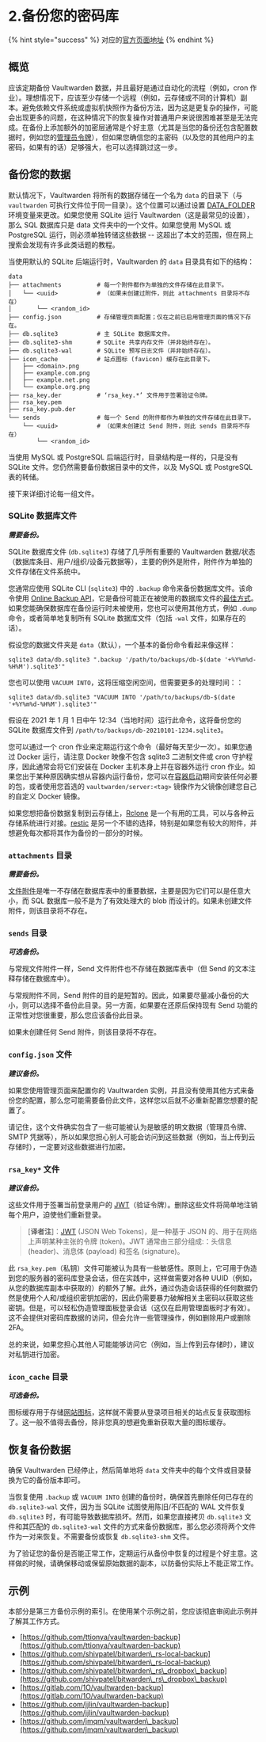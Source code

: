 # 2.备份您的密码库

{% hint style="success" %}
对应的[官方页面地址](https://github.com/dani-garcia/vaultwarden/wiki/Backing-up-your-vault)
{% endhint %}

## 概览 <a href="#overview" id="overview"></a>

应该定期备份 Vaultwarden 数据，并且最好是通过自动化的流程（例如，cron 作业）。理想情况下，应该至少存储一个远程（例如，云存储或不同的计算机）副本。避免依赖文件系统或虚拟机快照作为备份方法，因为这是更复杂的操作，可能会出现更多的问题，在这种情况下的恢复操作对普通用户来说很困难甚至是无法完成。在备份上添加额外的加密层通常是个好主意（尤其是当您的备份还包含配置数据时，例如您的[管理员令牌](../configuration/enabling-admin-page.md)），但如果您确信您的主密码（以及您的其他用户的主密码，如果有的话）足够强大，也可以选择跳过这一步。

## 备份您的数据 <a href="#backing-up-data" id="backing-up-data"></a>

默认情况下，Vaultwarden 将所有的数据存储在一个名为 `data` 的目录下（与 `vaultwarden` 可执行文件位于同一目录）。这个位置可以通过设置 [DATA\_FOLDER](../configuration/changing-persistent-data-location.md) 环境变量来更改。如果您使用 SQLite 运行 Vaultwarden（这是最常见的设置），那么 SQL 数据库只是 data 文件夹中的一个文件。如果您使用 MySQL 或 PostgreSQL 运行，则必须单独转储这些数据 -- 这超出了本文的范围，但在网上搜索会发现有许多此类话题的教程。

当使用默认的 SQLite 后端运行时，Vaultwarden 的 `data` 目录具有如下的结构：

```
data
├── attachments          # 每一个附件都作为单独的文件存储在此目录下。
│   └── <uuid>           # （如果未创建过附件，则此 attachments 目录将不存在）
│       └── <random_id>
├── config.json          # 存储管理页面配置；仅在之前已启用管理页面的情况下存在。
├── db.sqlite3           # 主 SQLite 数据库文件。
├── db.sqlite3-shm       # SQLite 共享内存文件（并非始终存在）。
├── db.sqlite3-wal       # SQLite 预写日志文件（并非始终存在）。
├── icon_cache           # 站点图标 (favicon) 缓存在此目录下。
│   ├── <domain>.png
│   ├── example.com.png
│   ├── example.net.png
│   └── example.org.png
├── rsa_key.der          # ‘rsa_key.*’ 文件用于签署验证令牌。
├── rsa_key.pem
├── rsa_key.pub.der
└── sends                # 每一个 Send 的附件都作为单独的文件存储在此目录下。
    └── <uuid>           # （如果未创建过 Send 附件，则此 sends 目录将不存在）
        └── <random_id>
```

当使用 MySQL 或 PostgreSQL 后端运行时，目录结构是一样的，只是没有 SQLite 文件。您仍然需要备份数据目录中的文件，以及 MySQL 或 PostgreSQL 表的转储。

接下来详细讨论每一组文件。

### SQLite 数据库文件 <a href="#sqlite-database-files" id="sqlite-database-files"></a>

_**需要备份。**_

SQLite 数据库文件 (`db.sqlite3`) 存储了几乎所有重要的 Vaultwarden 数据/状态（数据库条目、用户/组织/设备元数据等），主要的例外是附件，附件作为单独的文件存储在文件系统中。

您通常应使用 SQLite CLI (`sqlite3`) 中的 `.backup` 命令来备份数据库文件。该命令使用 [Online Backup API](https://www.sqlite.org/backup.html)，它是备份可能正在被使用的数据库文件的[最佳方式](https://www.sqlite.org/howtocorrupt.html#\_backup\_or\_restore\_while\_a\_transaction\_is\_active)。如果您能确保数据库在备份运行时未被使用，您也可以使用其他方式，例如 `.dump` 命令，或者简单地复制所有 SQLite 数据库文件（包括 `-wal` 文件，如果存在的话）。

假设您的数据文件夹是 `data`（默认），一个基本的备份命令看起来像这样：

```shell
sqlite3 data/db.sqlite3 ".backup '/path/to/backups/db-$(date '+%Y%m%d-%H%M').sqlite3'"
```

您也可以使用 `VACUUM INTO`，这将压缩空闲空间，但需要更多的处理时间：：

```shell
sqlite3 data/db.sqlite3 "VACUUM INTO '/path/to/backups/db-$(date '+%Y%m%d-%H%M').sqlite3'"
```

假设在 2021 年 1 月 1 日中午 12:34（当地时间）运行此命令，这将备份您的 SQLite 数据库文件到 `/path/to/backups/db-20210101-1234.sqlite3`。

您可以通过一个 cron 作业来定期运行这个命令（最好每天至少一次）。如果您通过 Docker 运行，请注意 Docker 映像不包含 sqlite3 二进制文件或 cron 守护程序，因此通常会将它们安装在 Docker 主机本身上并在容器外运行 cron 作业。如果您出于某种原因确实想从容器内运行备份，您可以在[容器启动](../container-image-usage/starting-a-container.md#customizing-container-startup)期间安装任何必要的包，或者使用您首选的 `vaultwarden/server:<tag>` 镜像作为父镜像创建您自己的自定义 Docker 镜像。

如果您想把备份数据复制到云存储上，[Rclone](https://rclone.org/) 是一个有用的工具，可以与各种云存储系统进行对接。[restic](https://restic.net/) 是另一个不错的选择，特别是如果您有较大的附件，并想避免每次都将其作为备份的一部分的时候。

### `attachments` 目录 <a href="#the-attachments-dir" id="the-attachments-dir"></a>

_**需要备份。**_

[文件附件](https://help.ppgg.in/your-vault/file-attachments)是唯一不存储在数据库表中的重要数据，主要是因为它们可以是任意大小，而 SQL 数据库一般不是为了有效处理大的 blob 而设计的。如果未创建文件附件，则该目录将不存在。

### `sends` 目录 <a href="#the-sends-dir" id="the-sends-dir"></a>

_**可选备份。**_

与常规文件附件一样，Send 文件附件也不存储在数据库表中（但 Send 的文本注释存储在数据库中）。

与常规附件不同，Send 附件的目的是短暂的。因此，如果要尽量减小备份的大小，则可以选择不备份此目录。另一方面，如果要在还原后保持现有 Send 功能的正常性对您很重要，那么您应该备份此目录。

如果未创建任何 Send 附件，则该目录将不存在。

### `config.json` 文件 <a href="#the-config-json-file" id="the-config-json-file"></a>

_**建议备份。**_

如果您使用管理页面来配置你的 Vaultwarden 实例，并且没有使用其他方式来备份您的配置，那么您可能需要备份此文件，这样您以后就不必重新配置您想要的配置了。

请记住，这个文件确实包含了一些可能被认为是敏感的明文数据（管理员令牌、SMTP 凭据等），所以如果您担心别人可能会访问到这些数据（例如，当上传到云存储时），一定要对这些数据进行加密。

### `rsa_key*` 文件 <a href="#the-rsa_key-files" id="the-rsa_key-files"></a>

_**建议备份。**_

这些文件用于签署当前登录用户的 [JWT](https://en.wikipedia.org/wiki/JSON\_Web\_Token)（验证令牌）。删除这些文件将简单地注销每个用户，迫使他们重新登录。

> \[**译者注**]：[JWT](https://jwt.io/) (JSON Web Tokens)，是一种基于 JSON 的、用于在网络上声明某种主张的令牌 (token)。JWT 通常由三部分组成:：头信息 (header)、消息体 (payload) 和签名 (signature)。

此 `rsa_key.pem`（私钥）文件可能被认为具有一些敏感性。原则上，它可用于伪造到您的服务器的密码库登录会话，但在实践中，这样做需要对各种 UUID（例如，从您的数据库副本中获取的）的额外了解。此外，通过伪造会话获得的任何数据仍然是使用个人和/或组织密钥加密的，因此仍需要暴力破解相关主密码以获取这些密钥。但是，可以轻松伪造管理面板登录会话（这仅在启用管理面板时才有效）。这不会提供对密码库数据的访问，但会允许一些管理操作，例如删除用户或删除 2FA。

总的来说，如果您担心其他人可能能够访问它（例如，当上传到云存储时），建议对私钥进行加密。

### `icon_cache` 目录 <a href="#the-icon_cache-dir" id="the-icon_cache-dir"></a>

_**可选备份。**_

图标缓存用于存储[网站图标](https://help.ppgg.in/security/privacy-when-using-website-icons)，这样就不需要从登录项目相关的站点反复获取图标了。这一般不值得去备份，除非您真的想避免重新获取大量的图标缓存。

## 恢复备份数据 <a href="#restoring-backup-data" id="restoring-backup-data"></a>

确保 Vaultwarden 已经停止，然后简单地将 `data` 文件夹中的每个文件或目录替换为它的备份版本即可。

当恢复使用 `.backup` 或 `VACUUM INTO` 创建的备份时，确保首先删除任何已存在的 `db.sqlite3-wal` 文件，因为当 SQLite 试图使用陈旧/不匹配的 WAL 文件恢复 `db.sqlite3` 时，有可能导致数据库损坏。然而，如果您直接拷贝 `db.sqlite3` 文件和其匹配的 `db.sqlite3-wal` 文件的方式来备份数据库，那么您必须将两个文件作为一对来恢复。不需要备份或恢复 `db.sqlite3-shm` 文件。

为了验证您的备份是否能正常工作，定期运行从备份中恢复的过程是个好主意。这样做的时候，请确保移动或保留原始数据的副本，以防备份实际上不能正常工作。

## 示例 <a href="#examples" id="examples"></a>

本部分是第三方备份示例的索引。在使用某个示例之前，您应该彻底审阅此示例并了解其工作方式。

* [https://github.com/ttionya/vaultwarden-backup](https://github.com/ttionya/vaultwarden-backup)
* [https://github.com/shivpatel/bitwarden\_rs-local-backup](https://github.com/shivpatel/bitwarden\_rs-local-backup)
* [https://github.com/shivpatel/bitwarden\_rs\_dropbox\_backup](https://github.com/shivpatel/bitwarden\_rs\_dropbox\_backup)
* [https://gitlab.com/1O/vaultwarden-backup](https://gitlab.com/1O/vaultwarden-backup)
* [https://github.com/jjlin/vaultwarden-backup](https://github.com/jjlin/vaultwarden-backup)
* [https://github.com/jmqm/vaultwarden\_backup](https://github.com/jmqm/vaultwarden\_backup)
